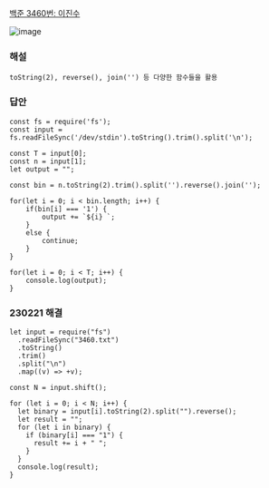 [백준 3460번: 이진수](https://www.acmicpc.net/problem/3460)  

![image](https://user-images.githubusercontent.com/49461207/179282302-c564f9d5-e432-4d28-aadf-5da6c072a7d4.png)  


### 해설
`toString(2), reverse(), join('') 등 다양한 함수들을 활용`  

### 답안
```
const fs = require('fs');
const input = fs.readFileSync('/dev/stdin').toString().trim().split('\n');

const T = input[0];
const n = input[1];
let output = "";

const bin = n.toString(2).trim().split('').reverse().join('');

for(let i = 0; i < bin.length; i++) {
    if(bin[i] === '1') {
        output += `${i} `;
    }
    else {
        continue;
    }
}

for(let i = 0; i < T; i++) {
    console.log(output);
}
```

### 230221 해결

```
let input = require("fs")
  .readFileSync("3460.txt")
  .toString()
  .trim()
  .split("\n")
  .map((v) => +v);

const N = input.shift();

for (let i = 0; i < N; i++) {
  let binary = input[i].toString(2).split("").reverse();
  let result = "";
  for (let i in binary) {
    if (binary[i] === "1") {
      result += i + " ";
    }
  }
  console.log(result);
}
```
